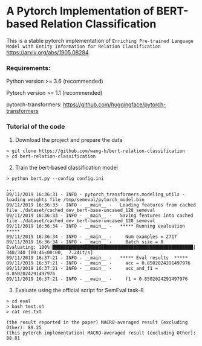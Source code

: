 # A Pytorch Implementation of BERT-based Relation Classification

This is a stable pytorch implementation of ``Enriching Pre-trained Language Model with Entity Information for Relation Classification`` https://arxiv.org/abs/1905.08284.
### Requirements:
 
Python version >= 3.6 (recommended)

Pytorch version >= 1.1 (recommended)

pytorch-transformers: https://github.com/huggingface/pytorch-transformers


### Tutorial of the code

1. Download the project and prepare the data

```
> git clone https://github.com/wang-h/bert-relation-classification
> cd bert-relation-classification 
```

2. Train the bert-based classification model

```
> python bert.py --config config.ini
```

```
...
09/11/2019 16:36:31 - INFO - pytorch_transformers.modeling_utils -   loading weights file /tmp/semeval/pytorch_model.bin
09/11/2019 16:36:33 - INFO - __main__ -   Loading features from cached file ./dataset/cached_dev_bert-base-uncased_128_semeval
09/11/2019 16:36:33 - INFO - __main__ -   Saving features into cached file ./dataset/cached_dev_bert-base-uncased_128_semeval
09/11/2019 16:36:34 - INFO - __main__ -   ***** Running evaluation  *****
09/11/2019 16:36:34 - INFO - __main__ -     Num examples = 2717
09/11/2019 16:36:34 - INFO - __main__ -     Batch size = 8
Evaluating: 100%|████████████████████████████████████████████████████| 340/340 [00:46<00:00,  7.24it/s]
09/11/2019 16:37:21 - INFO - __main__ -   ***** Eval results  *****
09/11/2019 16:37:21 - INFO - __main__ -     acc = 0.8502024291497976
09/11/2019 16:37:21 - INFO - __main__ -     acc_and_f1 = 0.8502024291497976
09/11/2019 16:37:21 - INFO - __main__ -     f1 = 0.8502024291497976
```

3. Evaluate using the official script for SemEval task-8

```
> cd eval
> bash test.sh
> cat res.txt
```

```
(the result reported in the paper) MACRO-averaged result (excluding Other): 89.25
(this pytorch implementation) MACRO-averaged result (excluding Other): 88.81
```


